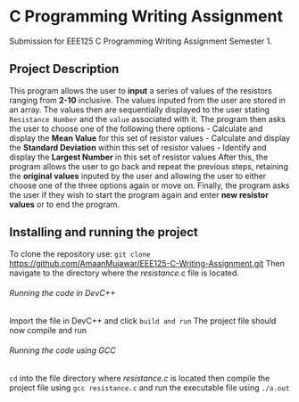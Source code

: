 # C Programming Writing Assignment 
Submission for EEE125 C Programming Writing Assignment Semester 1.

## Project Description 
This program allows the user to **input** a series of values of the resistors ranging from **2-10** inclusive.
The values inputed from the user are stored in an array. The values then are sequentially displayed to the user stating `Resistance Number` and the `value` associated with it.
The program then asks the user to choose one of the following there options
    - Calculate and display the **Mean Value** for this set of resistor values
    - Calculate and display the **Standard Deviation** within this set of resistor values
    - Identify and display the **Largest Number** in this set of resistor values
After this, the program allows the user to go back and repeat the previous steps, retaining the **original values** inputed by the user and allowing the user to either choose one of 
the three options again or move on.
Finally, the program asks the user if they wish to start the program again and enter **new resistor values** or to end the program.

## Installing and running the project
To clone the repository use:
    `git clone` https://github.com/AmaanMujawar/EEE125-C-Writing-Assignment.git
Then navigate to the directory where the *resistance.c* file is located.

###### Running the code in DevC++
Import the file in DevC++ and click `build and run`
The project file should now compile and run

###### Running the code using GCC
`cd` into the file directory where *resistance.c* is located
then compile the project file using `gcc resistance.c`
and run the executable file using `./a.out`